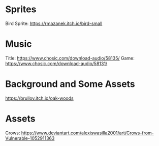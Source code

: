 # Sprites
Bird Sprite: https://rmazanek.itch.io/bird-small

# Music
Title: https://www.chosic.com/download-audio/58135/
Game: https://www.chosic.com/download-audio/58131/

# Background and Some Assets
https://brullov.itch.io/oak-woods

# Assets
Crows: https://www.deviantart.com/alexiswasilla2001/art/Crows-from-Vulnerable-1052911363
